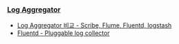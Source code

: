 ### [Log Aggregator](/search/label/Log%20Aggregator)
* [Log Aggregator 비교 - Scribe, Flume, Fluentd, logstash](/2014/04/log-aggregator-scribe-flume-fluentd.html)
* [Fluentd - Pluggable log collector](/2014/04/fluentd-pluggable-log-collector.html)
